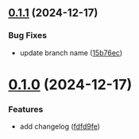 ## [0.1.1](https://github.com/jmorales111-tech/greetings-ci/compare/v0.1.0...v0.1.1) (2024-12-17)


### Bug Fixes

* update branch name ([15b76ec](https://github.com/jmorales111-tech/greetings-ci/commit/15b76ec130b199fde2eaeed92fe802d717fbdbba))



# [0.1.0](https://github.com/jmorales111-tech/greetings-ci/compare/fdfd9fefa86d5a8d9e3e36b49d6f508085504ea6...v0.1.0) (2024-12-17)


### Features

* add changelog ([fdfd9fe](https://github.com/jmorales111-tech/greetings-ci/commit/fdfd9fefa86d5a8d9e3e36b49d6f508085504ea6))



